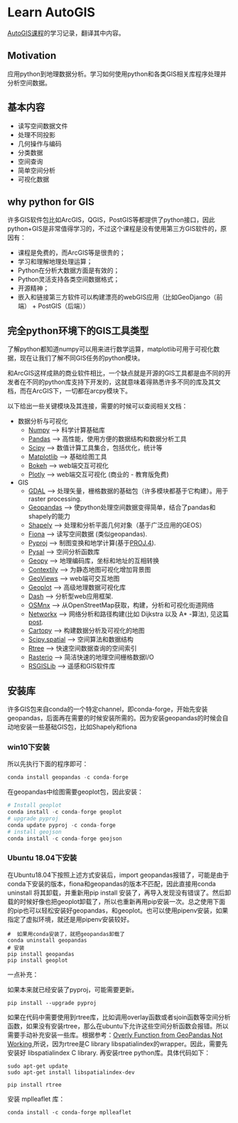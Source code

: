 # Learn AutoGIS

[AutoGIS课程](https://automating-gis-processes.github.io/site/)的学习记录，翻译其中内容。

## Motivation

应用python到地理数据分析。学习如何使用python和各类GIS相关库程序处理并分析空间数据。

## 基本内容

- 读写空间数据文件
- 处理不同投影
- 几何操作与编码
- 分类数据
- 空间查询
- 简单空间分析
- 可视化数据

## why python for GIS

许多GIS软件包比如ArcGIS，QGIS，PostGIS等都提供了python接口，因此python+GIS是非常值得学习的，不过这个课程是没有使用第三方GIS软件的，原因有：

- 课程是免费的，而ArcGIS等是很贵的；
- 学习和理解地理处理运算；
- Python在分析大数据方面是有效的；
- Python灵活支持各类空间数据格式；
- 开源精神；
- 嵌入和链接第三方软件可以构建漂亮的webGIS应用（比如GeoDjango（前端） + PostGIS（后端））

## 完全python环境下的GIS工具类型

了解python都知道numpy可以用来进行数学运算，matplotlib可用于可视化数据，现在让我们了解不同GIS任务的python模块。

和ArcGIS这样成熟的商业软件相比，一个缺点就是开源的GIS工具都是由不同的开发者在不同的python库支持下开发的，这就意味着得熟悉许多不同的库及其文档，而在ArcGIS下，一切都在arcpy模块下。

以下给出一些关键模块及其连接，需要的时候可以查阅相关文档：

- 数据分析与可视化
    - [Numpy](http://www.numpy.org/) –> 科学计算基础库
    - [Pandas](http://pandas.pydata.org/) –> 高性能，使用方便的数据结构和数据分析工具
    - [Scipy](http://www.scipy.org/about.html) –> 数值计算工具集合，包括优化，统计等
    - [Matplotlib](http://matplotlib.org/) –> 基础绘图工具
    - [Bokeh](http://bokeh.pydata.org/en/latest/) –> web端交互可视化
    - [Plotly](https://plot.ly/python/) –> web端交互可视化 (商业的 - 教育版免费)
- GIS
    - [GDAL](http://www.gdal.org/) –> 处理矢量，栅格数据的基础包（许多模块都基于它构建）。用于raster processing.
    - [Geopandas](http://geopandas.org/#description) –> 使python处理空间数据变得简单，结合了pandas和shapely的能力
    - [Shapely](http://toblerity.org/shapely/manual.html) –> 处理和分析平面几何对象（基于广泛应用的GEOS）
    - [Fiona](https://pypi.python.org/pypi/Fiona) –> 读写空间数据 (类似geopandas).
    - [Pyproj](https://pypi.python.org/pypi/pyproj?) –> 制图变换和地学计算(基于[PROJ.4](http://trac.osgeo.org/proj)).
    - [Pysal](https://pysal.readthedocs.org/en/latest/) –> 空间分析函数库
    - [Geopy](http://geopy.readthedocs.io/en/latest/) –> 地理编码库，坐标和地址的互相转换
    - [Contextily](https://github.com/darribas/contextily) –> 为静态地图可视化增加背景图
    - [GeoViews](http://geo.holoviews.org/index.html) –> web端可交互地图
    - [Geoplot](https://github.com/ResidentMario/geoplot) –> 高级地理数据可视化库
    - [Dash](https://plot.ly/products/dash/) –> 分析型web应用框架.
    - [OSMnx](https://github.com/gboeing/osmnx) –> 从OpenStreetMap获取，构建，分析和可视化街道网络
    - [Networkx](https://networkx.github.io/documentation/networkx-1.10/overview.html) –> 网络分析和路径构建(比如 Dijkstra 以及 A* -算法), 见这篇[post](http://gis.stackexchange.com/questions/65056/is-it-possible-to-route-shapefiles-using-python-and-without-arcgis-qgis-or-pgr).
    - [Cartopy](http://scitools.org.uk/cartopy/docs/latest/index.html) –> 构建数据分析及可视化的地图
    - [Scipy.spatial](http://docs.scipy.org/doc/scipy/reference/spatial.html) –> 空间算法和数据结构
    - [Rtree](http://toblerity.org/rtree/) –> 快速空间数据查询的空间索引
    - [Rasterio](https://github.com/mapbox/rasterio) –> 简洁快速的地理空间栅格数据I/O
    - [RSGISLib](http://www.rsgislib.org/index.html#python-documentation) –> 遥感和GIS软件库
    
## 安装库

许多GIS包来自conda的一个特定channel，即conda-forge，开始先安装geopandas，后面再在需要的时候安装所需的。因为安装geopandas的时候会自动地安装一些基础GIS包，比如Shapely和fiona

### win10下安装

所以先执行下面的程序即可：

``` python
conda install geopandas -c conda-forge
```

在geopandas中绘图需要geoplot包，因此安装：

``` python
# Install geoplot
conda install -c conda-forge geoplot
# upgrade pyproj
conda update pyproj -c conda-forge
# install geojson
conda install -c conda-forge geojson
```

### Ubuntu 18.04下安装

在Ubuntu18.04下按照上述方式安装后，import geopandas报错了，可能是由于conda下安装的版本，fiona和geopandas的版本不匹配，因此直接用conda uninstall 将其卸载，并重新用pip install 安装了，再导入发现没有错误了。然后卸载的时候好像也把geoplot卸载了，所以也重新再用pip安装一次。总之使用下面的pip也可以轻松安装好geopandas，和geoplot。也可以使用pipenv安装，如果指定了虚拟环境，就还是用pipenv安装较好。

```Shell
#  如果用conda安装了，就把geopandas卸载了
conda uninstall geopandas
# 安装
pip install geopandas
pip install geoplot
```

一点补充：

如果本来就已经安装了pyproj，可能需要更新。

``` Shell
pip install --upgrade pyproj
```

如果在代码中需要使用到rtree库，比如调用overlay函数或者sjoin函数等空间分析函数，如果没有安装rtree，那么在ubuntu下允许这些空间分析函数会报错。所以需要手动补充安装一些库。根据参考：[Overly Function from GeoPandas Not Working
](https://stackoverflow.com/questions/53546775/overly-function-from-geopandas-not-working)所说，因为rtree是C library libspatialindex的wrapper。因此，需要先安装好 libspatialindex C library. 再安装rtree python库。具体代码如下：

```Shell
sudo apt-get update
sudo apt-get install libspatialindex-dev
```

```Shell
pip install rtree
```

安装 mplleaflet 库：

```Shell
conda install -c conda-forge mplleaflet
```